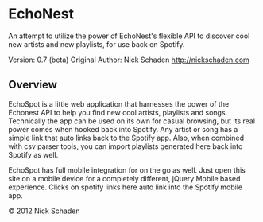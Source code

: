 # EchoNest

An attempt to utilize the power of EchoNest's flexible API to discover cool new artists and new playlists, for use back on Spotify.

Version: 0.7 (beta)
Original Author: Nick Schaden
http://nickschaden.com

## Overview

EchoSpot is a little web application that harnesses the power of the Echonest API to help you find new cool artists, playlists and songs. Technically the app can be used on its own for casual browsing, but its real power comes when hooked back into Spotify. Any artist or song has a simple link that auto links back to the Spotify app. Also, when combined with csv parser tools, you can import playlists generated here back into Spotify as well.

EchoSpot has full mobile integration for on the go as well. Just open this site on a mobile device for a completely different, jQuery Mobile based experience. Clicks on spotify links here auto link into the Spotify mobile app.

&copy; 2012 Nick Schaden